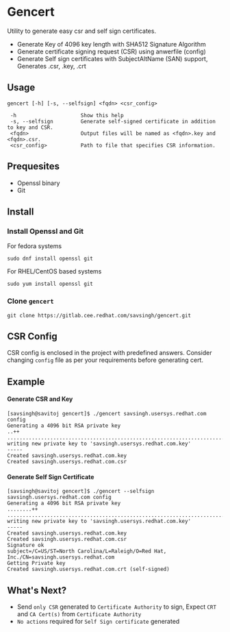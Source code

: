 # Gencert

Utility to generate easy csr and self sign certificates.
  - Generate Key of 4096 key length with SHA512 Signature Algorithm
  - Generate certificate signing request (CSR) using anwerfile (config)
  - Generate Self sign certificates with SubjectAltName (SAN) support, Generates .csr, .key, .crt

## Usage
`gencert [-h] [-s, --selfsign] <fqdn> <csr_config>`
```
 -h                     Show this help
 -s, --selfsign         Generate self-signed certificate in addition to key and CSR.
 <fqdn>                 Output files will be named as <fqdn>.key and <fqdn>.csr.
 <csr_config>           Path to file that specifies CSR information.
```
## Prequesites
- Openssl binary
- Git

## Install

### Install Openssl and Git
For fedora systems

```
sudo dnf install openssl git
```

For RHEL/CentOS based systems

```
sudo yum install openssl git
```

### Clone `gencert`
```
git clone https://gitlab.cee.redhat.com/savsingh/gencert.git
```

## CSR Config
CSR config is enclosed in the project with predefined answers.
Consider changing `config` file as per your requirements before generating cert.

## Example
#### Generate CSR and Key
```
[savsingh@savitoj gencert]$ ./gencert savsingh.usersys.redhat.com config 
Generating a 4096 bit RSA private key
..++
..............................................................................................................................................................................................................................................................................................++
writing new private key to 'savsingh.usersys.redhat.com.key'
-----
Created savsingh.usersys.redhat.com.key
Created savsingh.usersys.redhat.com.csr
```
#### Generate Self Sign Certificate
```
[savsingh@savitoj gencert]$ ./gencert --selfsign savsingh.usersys.redhat.com config 
Generating a 4096 bit RSA private key
........++
..........................................................................++
writing new private key to 'savsingh.usersys.redhat.com.key'
-----
Created savsingh.usersys.redhat.com.key
Created savsingh.usersys.redhat.com.csr
Signature ok
subject=/C=US/ST=North Carolina/L=Raleigh/O=Red Hat, Inc./CN=savsingh.usersys.redhat.com
Getting Private key
Created savsingh.usersys.redhat.com.crt (self-signed)
```

## What's Next?
- Send `only CSR` generated to `Certificate Authority` to sign, Expect `CRT` and `CA Cert(s)` from `Certificate Authority`
- `No actions` required for `Self Sign certificate` generated
